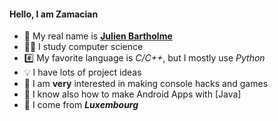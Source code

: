 #### Hello, I am Zamacian
- 👀 My real name is [**Julien Bartholme**](https://github.com/Zamacian)
- 👨‍🎓 I study computer science
- #️⃣ My favorite language is *C/C++*, but I mostly use *Python*
- 💡 I have lots of project ideas
- 👾 I am __very__ interested in making console hacks and games
- 🤳 I know also how to make Android Apps with [Java]
- 💸 I come from ***Luxembourg***
